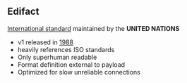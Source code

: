 ##  Edifact

[International standard](https://www.unece.org/cefact/edifact/welcome.html) maintained by the **UNITED NATIONS**

- v1 released in [1988](http://www.gefeg.com/jswg/v3/data/v1-9735.pdf)
- heavily references ISO standards
- Only superhuman readable
- Format definition external to payload
- Optimized for slow unreliable connections
